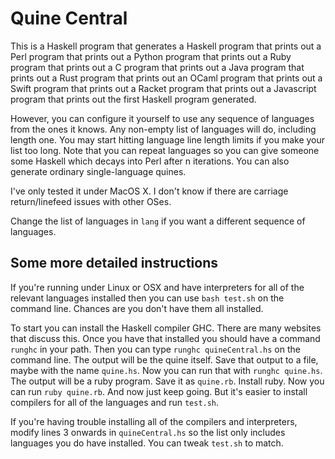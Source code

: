 Quine Central
=============

This is a Haskell program that generates a Haskell program that prints out a Perl program that prints out a Python program that prints out a Ruby program that prints out a C program that prints out a Java program that prints out a Rust program that prints out an OCaml program that prints out a Swift program that prints out a Racket program that prints out a Javascript program that prints out the first Haskell program generated.

However, you can configure it yourself to use any sequence of languages from the ones it knows. Any non-empty list of languages will do, including length one. You may start hitting language line length limits if you make your list too long. Note that you can repeat languages so you can give someone some Haskell which decays into Perl after n iterations. You can also generate ordinary single-language quines.

I've only tested it under MacOS X. I don't know if there are carriage return/linefeed issues with other OSes.

Change the list of languages in `lang` if you want a different sequence of languages.

Some more detailed instructions
-------------------------------
If you're running under Linux or OSX and have interpreters for all of the relevant languages installed then you can use `bash test.sh` on the command line. Chances are you don't have them all installed.

To start you can install the Haskell compiler GHC. There are many websites that discuss this. Once you have that installed you should have a command `runghc` in your path. Then you can type `runghc quineCentral.hs` on the command line. The output will be the quine itself. Save that output to a file, maybe with the name `quine.hs`. Now you can run that with `runghc quine.hs`. The output will be a ruby program. Save it as `quine.rb`. Install ruby. Now you can run `ruby quine.rb`. And now just keep going. But it's easier to install compilers for all of the languages and run `test.sh`. 

If you're having trouble installing all of the compilers and interpreters, modify lines 3 onwards in `quineCentral.hs` so the list only includes languages you do have installed. You can tweak `test.sh` to match.
